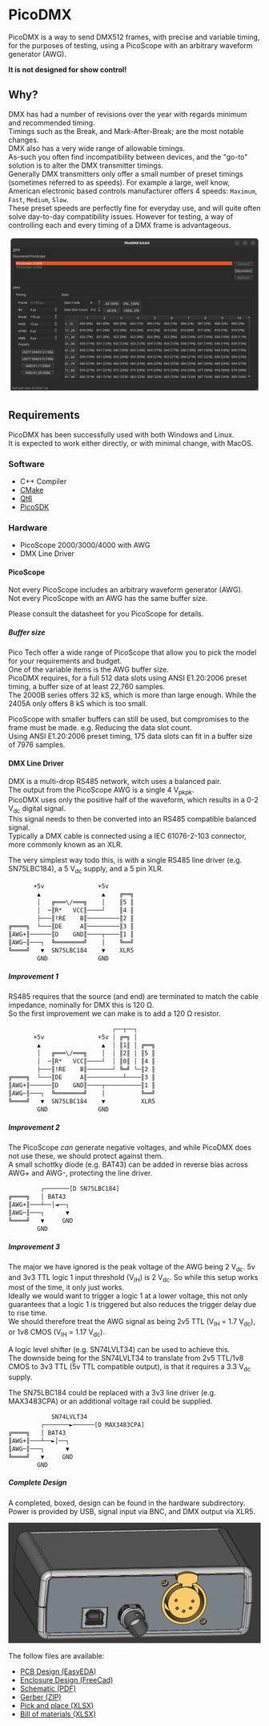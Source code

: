 # PicoDMX

PicoDMX is a way to send DMX512 frames, with precise and variable timing, for the purposes of testing, using a PicoScope with an arbitrary waveform generator (AWG).

**It is not designed for show control!**

## Why?

DMX has had a number of revisions over the year with regards minimum and recommended timing.\
Timings such as the Break, and Mark-After-Break; are the most notable changes.\
DMX also has a very wide range of allowable timings.\
As-such you often find incompatibility between devices, and the "go-to" solution is to alter the DMX transmitter timings.\
Generally DMX transmitters only offer a small number of preset timings (sometimes referred to as speeds). For example a large, well know, American electronic based controls manufacturer offers 4 speeds: `Maximum`, `Fast`, `Medium`, `Slow`.\
These preset speeds are perfectly fine for everyday use, and will quite often solve day-to-day compatibility issues. However for testing, a way of controlling each and every timing of a DMX frame is advantageous.

![Main Window](./docs/mainwindow00.png)

## Requirements

PicoDMX has been successfully used with both Windows and Linux.\
It is expected to work either directly, or with minimal change, with MacOS.

### Software

* C++ Compiler
* [CMake](cmake.org)
* [Qt6](qt.io)
* [PicoSDK](www.picotech.com)

### Hardware

* PicoScope 2000/3000/4000 with AWG
* DMX Line Driver

#### PicoScope

Not every PicoScope includes an arbitrary waveform generator (AWG).\
Not every PicoScope with an AWG has the same buffer size.

Please consult the datasheet for you PicoScope for details.

##### Buffer size

Pico Tech offer a wide range of PicoScope that allow you to pick the model for your requirements and budget.\
One of the variable items is the AWG buffer size.\
PicoDMX requires, for a full 512 data slots using ANSI E1.20:2006 preset timing, a buffer size of at least 22,760 samples.\
The 2000B series offers 32 kS, which is more than large enough. While the 2405A only offers 8 kS which is too small.

PicoScope with smaller buffers can still be used, but compromises to the frame must be made. e.g. Reducing the data slot count.\
Using ANSI E1.20:2006 preset timing, 175 data slots can fit in a buffer size of 7976 samples.

#### DMX Line Driver

DMX is a multi-drop RS485 network, witch uses a balanced pair.\
The output from the PicoScope AWG is a single 4 V<sub>pkpk</sub>.\
PicoDMX uses only the positive half of the waveform, which results in a 0-2 V<sub>dc</sub> digital signal.\
This signal needs to then be converted into an RS485 compatible balanced signal.\
Typically a DMX cable is connected using a IEC 61076-2-103 connector, more commonly known as an XLR.

The very simplest way todo this, is with a single RS485 line driver (e.g. SN75LBC184), a 5 V<sub>dc</sub> supply, and a 5 pin XLR.

```
       +5v               +5v
        ▲                 ▲    ╔══╗
        │   ╔═══\/═══╗    │    ║5 ║
        │  ─║R*   VCC║────┘    ║4 ║
        ├───║!RE    B║─────────║2 ║
╔════╗  └───║DE     A║─────────║3 ║
║AWG+║──────║D    GND║────┬────║1 ║
║AWG─║───┐  ╚════════╝    │    ╚══╝
╚════╝   ▼  SN75LBC184    ▼    XLR5
        GND              GND

```

##### Improvement 1

RS485 requires that the source (and end) are terminated to match the cable impedance, nominally for DMX this is 120 Ω.\
So the first improvement we can make is to add a 120 Ω resistor.

```
                             ┌──┬──┐
       +5v               +5v │ ╔═╗ │
        ▲                 ▲  │ ║1║ │ ╔══╗
        │   ╔═══\/═══╗    │  │ ║2║ │ ║5 ║
        │  ─║R*   VCC║────┘  │ ║0║ │ ║4 ║
        ├───║!RE    B║───────┘ ╚═╝ └─║2 ║
╔════╗  └───║DE     A║──────────┴────║3 ║
║AWG+║──────║D    GND║────┬──────────║1 ║
║AWG─║───┐  ╚════════╝    │          ╚══╝
╚════╝   ▼  SN75LBC184    ▼          XLR5
        GND              GND

```

##### Improvement 2

The PicoScope _can_ generate negative voltages, and while PicoDMX does not use these, we should protect against them.\
A small schottky diode (e.g. BAT43) can be added in reverse bias across AWG+ and AWG-, protecting the line driver.


```
         ┌───────[D SN75LBC184]
╔════╗   │ BAT43
║AWG+║───┴──│◄──┐
║AWG─║───┐      ▼
╚════╝   ▼     GND
        GND
```

##### Improvement 3

The major we have ignored is the peak voltage of the AWG being 2 V<sub>dc</sub>.
5v and 3v3 TTL logic 1 input threshold (V<sub>IH</sub>) is 2 V<sub>dc</sub>. So while this setup works most of the time, it only just works.\
Ideally we would want to trigger a logic 1 at a lower voltage, this not only guarantees that a logic 1 is triggered but also reduces the trigger delay due to rise time.\
We should therefore treat the AWG signal as being 2v5 TTL (V<sub>IH</sub> = 1.7 V<sub>dc</sub>), or 1v8 CMOS (V<sub>IH</sub> = 1.17 V<sub>dc</sub>).

A logic level shifter (e.g. SN74LVLT34) can be used to achieve this.\
The downside being for the SN74LVLT34 to translate from 2v5 TTL/1v8 CMOS to 3v3 TTL (5v TTL compatible output), is that it requires a 3.3 V<sub>dc</sub> supply.

The SN75LBC184 could be replaced with a 3v3 line driver (e.g. MAX3483CPA) or an additional voltage rail could be supplied.


```
            SN74LVLT34
         ┌───────►──────[D MAX3483CPA]
╔════╗   │ BAT43
║AWG+║───┴──►│──┐
║AWG─║───┐      ▼
╚════╝   ▼     GND
        GND
```

##### Complete Design

A completed, boxed, design can be found in the hardware subdirectory.
Power is provided by USB, signal input via BNC, and DMX output via XLR5.

![Assembly](<./hardware/PicoDMX Line Driver - Assembly.png>)

The follow files are available:
* [PCB Design (EasyEDA)](<./hardware/PicoDMX Line Driver.eprj>)
* [Enclosure Design (FreeCad)](<./hardware/PicoDMX Line Driver.FCStd>)
* [Schematic (PDF)](<./hardware/PicoDMX Line Driver - Schematic.pdf>)
* [Gerber (ZIP)](<./hardware/PicoDMX Line Driver - Gerber.zip>)
* [Pick and place (XLSX)](<./hardware/PicoDMX Line Driver - PickAndPlace.xlsx>)
* [Bill of materials (XLSX)](<./hardware/PicoDMX Line Driver - BOM.xlsx>)

